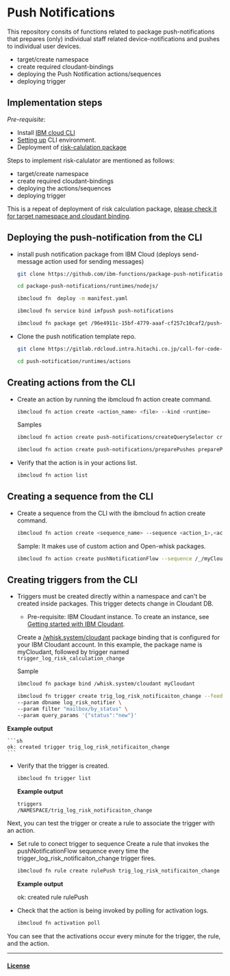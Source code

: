 # Push Notifications

This repository consits of functions related to package push-notifications that prepares (only) individual staff related device-notifications and pushes to individual user devices.

- target/create namespace
- create required cloudant-bindings
- deploying the Push Notification actions/sequences
- deploying trigger

## Implementation steps
*Pre-requisite*:

- Install [IBM cloud CLI](https://cloud.ibm.com/docs/openwhisk?topic=openwhisk-cli_install)
- [Setting up](https://cloud.ibm.com/docs/cli?topic=cli-getting-started) CLI environment.
- Deployment of [risk-calulation package](risk-calculator)

Steps to implement risk-calulator are mentioned as follows:

- target/create namespace
- create required cloudant-bindings
- deploying the actions/sequences
- deploying trigger 

This is a repeat of deployment of risk calculation package, [please check it for target namespace and cloudant binding](risk-calculator).

## Deploying the push-notification  from the CLI

- install push notification package from IBM Cloud (deploys send-message action used for sending messages)

    ```sh
    git clone https://github.com/ibm-functions/package-push-notifications.git

    cd package-push-notifications/runtimes/nodejs/

    ibmcloud fn  deploy -m manifest.yaml

    ibmcloud fn service bind imfpush push-notifications

    ibmcloud fn package get /96e4911c-15bf-4779-aaaf-cf257c10caf2/push-notifications parameters
    ```

- Clone the push notification template repo.

    ```sh
    git clone https://gitlab.rdcloud.intra.hitachi.co.jp/call-for-code-2020/covid-19/cloud-functons/risk-notifier.git

    cd push-notification/runtimes/actions
    ```

## Creating actions from the CLI

- Create an action by running the ibmcloud fn action create command.

    ```sh
    ibmcloud fn action create <action_name> <file> --kind <runtime>
    ```

    Samples

    ```sh
    ibmcloud fn action create push-notifications/createQuerySelector createQuerySelector.py --kind python:3.7

    ibmcloud fn action create push-notifications/preparePushes preparePushes.py --kind python:3.7
    ```

- Verify that the action is in your actions list.

    ```sh
    ibmcloud fn action list
    ```

## Creating a sequence from the CLI

- Create a sequence from the CLI with the ibmcloud fn action create command.

    ```sh
    ibmcloud fn action create <sequence_name> --sequence <action_1>,<action_2>
    ```

    Sample: It makes use of custom action and Open-whisk packages.

    ```sh
    ibmcloud fn action create pushNotificationFlow --sequence /_/myCloudant/read, push-notifications/createQuerySelector, /_/myCloudant/exec-query-find, push-notifications/preparePushes, push-notifications/send-message
    ```

## Creating triggers from the CLI

- Triggers must be created directly within a namespace and can't be created inside packages. This trigger detects change in Cloudant DB.

    - Pre-requisite: IBM Cloudant instance. To create an instance, see [Getting started with IBM Cloudant](https://cloud.ibm.com/docs/Cloudant?topic=Cloudant-getting-started-with-cloudant).

    Create a [/whisk.system/cloudant]((https://cloud.ibm.com/docs/openwhisk?topic=openwhisk-pkg_cloudant)) package binding that is configured for your IBM Cloudant account. In this example, the package name is myCloudant, followed by trigger named <code>trigger_log_risk_calculation_change</code>

    Sample

    ```sh
    ibmcloud fn package bind /whisk.system/cloudant myCloudant

    ibmcloud fn trigger create trig_log_risk_notificaiton_change --feed /_/myCloudant/changes \
    --param dbname log_risk_notifier \
    --param filter "mailbox/by_status" \
    --param query_params '{"status":"new"}'    
    ```

**Example output**

    ```sh
    ok: created trigger trig_log_risk_notificaiton_change
    ```

- Verify that the trigger is created.

    ```sh
    ibmcloud fn trigger list
    ```

    **Example output**

    ```sh
    triggers
    /NAMESPACE/trig_log_risk_notificaiton_change                            private
    ```

Next, you can test the trigger or create a rule to associate the trigger with an action.

- Set rule to conect trigger to sequence
Create a rule that invokes the pushNotificationFlow sequence every time the trigger_log_risk_notificaiton_change trigger fires.

    ```sh
    ibmcloud fn rule create rulePush trig_log_risk_notificaiton_change push_notifications/pushNotificationFlow
    ```

    **Example output**

    ok: created rule rulePush

- Check that the action is being invoked by polling for activation logs.

    ```sh
    ibmcloud fn activation poll
    ```

You can see that the activations occur every minute for the trigger, the rule, and the action.

----

#### [License](./LICENCE.text)
